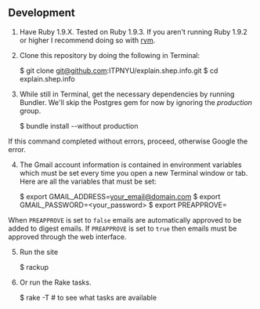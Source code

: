 ## Development

1. Have Ruby 1.9.X. Tested on Ruby 1.9.3. If you aren't running Ruby 1.9.2 or
higher I recommend doing so with [rvm](http://rvm.io).

2. Clone this repository by doing the following in Terminal:

      $ git clone git@github.com:ITPNYU/explain.shep.info.git
      $ cd explain.shep.info

3. While still in Terminal, get the necessary dependencies by running Bundler.
We'll skip the Postgres gem for now by ignoring the *production* group.

      $ bundle install --without production

If this command completed without errors, proceed, otherwise Google the error.

4. The Gmail account information is contained in environment variables which
must be set every time you open a new Terminal window or tab. Here are all the
variables that must be set:

      $ export GMAIL_ADDRESS=<your_email@domain.com>
      $ export GMAIL_PASSWORD=<your_password>
      $ export PREAPPROVE=<false OR true>

When `PREAPPROVE` is set to `false` emails are automatically approved to be
added to digest emails. If `PREAPPROVE` is set to `true` then emails must be
approved through the web interface.

5. Run the site

      $ rackup

6. Or run the Rake tasks.

      $ rake -T # to see what tasks are available